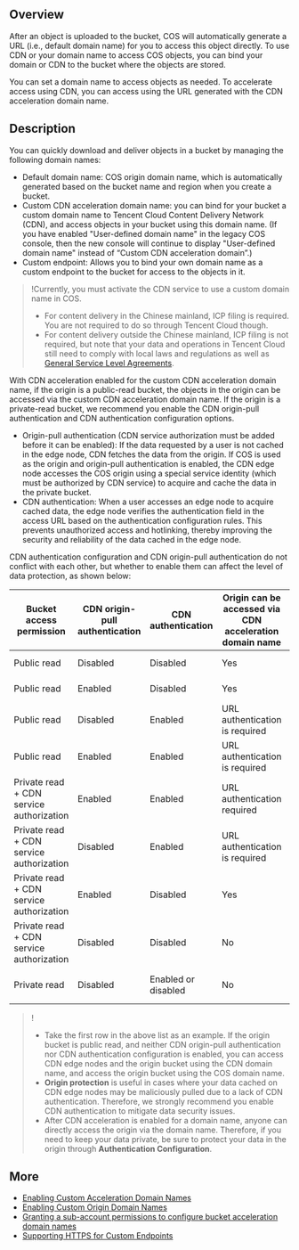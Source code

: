 ## Overview

After an object is uploaded to the bucket, COS will automatically generate a URL (i.e., default domain name) for you to access this object directly. To use CDN or your domain name to access COS objects, you can bind your domain or CDN to the bucket where the objects are stored.

You can set a domain name to access objects as needed. To accelerate access using CDN, you can access using the URL generated with the CDN acceleration domain name.

## Description

You can quickly download and deliver objects in a bucket by managing the following domain names:

- Default domain name: COS origin domain name, which is automatically generated based on the bucket name and region when you create a bucket.
- Custom CDN acceleration domain name: you can bind for your bucket a custom domain name to Tencent Cloud Content Delivery Network (CDN), and access objects in your bucket using this domain name. (If you have enabled "User-defined domain name" in the legacy COS console, then the new console will continue to display "User-defined domain name" instead of “Custom CDN acceleration domain”.)
- Custom endpoint: Allows you to bind your own domain name as a custom endpoint to the bucket for access to the objects in it.

> !Currently, you must activate the CDN service to use a custom domain name in COS.
>- For content delivery in the Chinese mainland, ICP filing is required. You are not required to do so through Tencent Cloud though.
>- For content delivery outside the Chinese mainland, ICP filing is not required, but note that your data and operations in Tencent Cloud still need to comply with local laws and regulations as well as [General Service Level Agreements](https://intl.cloud.tencent.com/document/product/301/12905).

With CDN acceleration enabled for the custom CDN acceleration domain name, if the origin is a public-read bucket, the objects in the origin can be accessed via the custom CDN acceleration domain name. If the origin is a private-read bucket, we recommend you enable the CDN origin-pull authentication and CDN authentication configuration options.

- Origin-pull authentication (CDN service authorization must be added before it can be enabled): If the data requested by a user is not cached in the edge node, CDN fetches the data from the origin. If COS is used as the origin and origin-pull authentication is enabled, the CDN edge node accesses the COS origin using a special service identity (which must be authorized by CDN service) to acquire and cache the data in the private bucket.
- CDN authentication: When a user accesses an edge node to acquire cached data, the edge node verifies the authentication field in the access URL based on the authentication configuration rules. This prevents unauthorized access and hotlinking, thereby improving the security and reliability of the data cached in the edge node.

CDN authentication configuration and CDN origin-pull authentication do not conflict with each other, but whether to enable them can affect the level of data protection, as shown below:

| Bucket access permission | CDN origin-pull authentication | CDN authentication | Origin can be accessed via CDN acceleration domain name | Origin can be accessed via<br>COS endpoint | Scenarios |
| ------------------- | ------------ | ------------ | --------------- | --------------- | ------------ |
| Public read | Disabled | Disabled | Yes | Yes  | Site-wide public access |
| Public read | Enabled | Disabled | Yes | Yes | Not recommended |
| Public read | Disabled | Enabled | URL authentication is required | Yes | Not recommended |
| Public read | Enabled | Enabled | URL authentication is required | Yes | Not recommended |
| Private read + CDN service authorization | Enabled | Enabled | URL authentication required | COS authentication required | Full-linkage protection |
| Private read + CDN service authorization | Disabled | Enabled | URL authentication is required | COS authentication is required | Not recommended |
| Private read + CDN service authorization | Enabled | Disabled | Yes | COS authentication is required | Origin protection |
| Private read + CDN service authorization | Disabled | Disabled | No | COS authentication is required | Not recommended |
| Private read | Disabled | Enabled or disabled | No | COS authentication is required | CDN is unavailable |

> !
> - Take the first row in the above list as an example. If the origin bucket is public read, and neither CDN origin-pull authentication nor CDN authentication configuration is enabled, you can access CDN edge nodes and the origin bucket using the CDN domain name, and access the origin bucket using the COS domain name.
> - **Origin protection** is useful in cases where your data cached on CDN edge nodes may be maliciously pulled due to a lack of CDN authentication. Therefore, we strongly recommend you enable CDN authentication to mitigate data security issues.
> - After CDN acceleration is enabled for a domain name, anyone can directly access the origin via the domain name. Therefore, if you need to keep your data private, be sure to protect your data in the origin through **Authentication Configuration**.

## More

- [Enabling Custom Acceleration Domain Names](https://www.tencentcloud.com/document/product/436/31505)
- [Enabling Custom Origin Domain Names](https://intl.cloud.tencent.com/document/product/436/31507)
- [Granting a sub-account permissions to configure bucket acceleration domain names](https://intl.cloud.tencent.com/document/product/436/31712)
- [Supporting HTTPS for Custom Endpoints](https://intl.cloud.tencent.com/document/product/436/11142)

